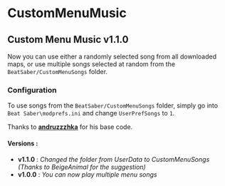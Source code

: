 # CustomMenuMusic

## Custom Menu Music v1.1.0
Now you can use either a randomly selected song from all downloaded maps, or use multiple songs selected at random from the `BeatSaber/CustomMenuSongs` folder.

### Configuration
To use songs from the `BeatSaber/CustomMenuSongs` folder, simply go into `Beat Saber\modprefs.ini` and change `UserPrefSongs` to `1`. 

Thanks to **[andruzzzhka](/author/andruzzzhka)** for his base code.

#### Versions :
- **v1.1.0** : *Changed the folder from UserData to CustomMenuSongs (Thanks to BeigeAnimal for the suggestion)*
- **v1.0.0** : *You can now play multiple menu songs*